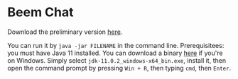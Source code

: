 # Beem Chat
Download the preliminary version [here](https://drive.google.com/open?id=1XdkQXeKxBrH3ohq5BjYW4blO2XxBkcIv).

You can run it by `java -jar FILENAME` in the command line. Prerequisitees: you must have Java 11 installed. You can download a binary [here](https://www.oracle.com/technetwork/java/javase/downloads/jdk11-downloads-5066655.html) if you're on Windows. Simply select `jdk-11.0.2_windows-x64_bin.exe`, install it, then open the command prompt by pressing `Win + R`, then typing `cmd`, then `Enter`.
